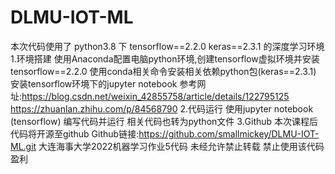 # DLMU-IOT-ML
本次代码使用了 python3.8 下 tensorflow==2.2.0 keras==2.3.1 的深度学习环境
1.环境搭建
使用Anaconda配置电脑python环境,创建tensorflow虚拟环境并安装tensorflow==2.2.0
使用conda相关命令安装相关依赖python包(keras==2.3.1)
安装tensorflow环境下的jupyter notebook
参考网址:https://blog.csdn.net/weixin_42855758/article/details/122795125
https://zhuanlan.zhihu.com/p/84568790
2.代码运行
使用jupyter notebook (tensorflow) 编写代码并运行
相关代码也转为python文件
3.Github
本次课程后代码将开源至github
Github链接:https://github.com/smallmickey/DLMU-IOT-ML.git
大连海事大学2022机器学习作业5代码 
未经允许禁止转载 禁止使用该代码盈利
